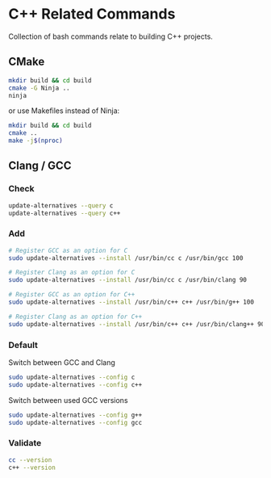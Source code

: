 # C++ Related Commands

Collection of bash commands relate to building C++ projects.

## CMake

```bash
mkdir build && cd build
cmake -G Ninja ..
ninja
```

or use Makefiles instead of Ninja:

```bash
mkdir build && cd build
cmake ..
make -j$(nproc)
```

## Clang / GCC

### Check

```bash
update-alternatives --query c
update-alternatives --query c++
```

### Add

```bash
# Register GCC as an option for C
sudo update-alternatives --install /usr/bin/cc c /usr/bin/gcc 100

# Register Clang as an option for C
sudo update-alternatives --install /usr/bin/cc c /usr/bin/clang 90

# Register GCC as an option for C++
sudo update-alternatives --install /usr/bin/c++ c++ /usr/bin/g++ 100

# Register Clang as an option for C++
sudo update-alternatives --install /usr/bin/c++ c++ /usr/bin/clang++ 90
```

### Default

Switch between GCC and Clang

```bash
sudo update-alternatives --config c
sudo update-alternatives --config c++
```

Switch between used GCC versions

```bash
sudo update-alternatives --config g++
sudo update-alternatives --config gcc
```

### Validate

```bash
cc --version
c++ --version
```
